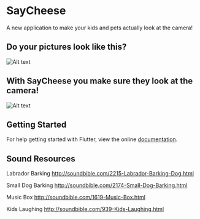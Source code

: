 # SayCheese

A new application to make your kids and pets actually look at the camera!

## Do your pictures look like this?
![Alt text](https://i.imgur.com/xRpBJty.png "Camera Roll") 

## With SayCheese you make sure they look at the camera!

![Alt text]( https://i.imgur.com/NOFWERU.jpg, "Screenshots: Sound Off, Sound On, Sound Options" )


## Getting Started

For help getting started with Flutter, view the online
[documentation](https://flutter.io/).

## Sound Resources
Labrador Barking
http://soundbible.com/2215-Labrador-Barking-Dog.html

Small Dog Barking
http://soundbible.com/2174-Small-Dog-Barking.html

Music Box
http://soundbible.com/1619-Music-Box.html

Kids Laughing
http://soundbible.com/939-Kids-Laughing.html
